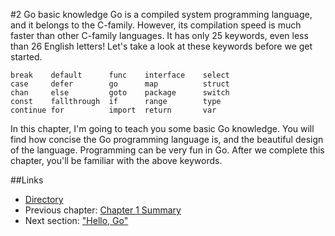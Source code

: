 #2 Go basic knowledge
Go is a compiled system programming language, and it belongs to the C-family. However, its compilation speed is much faster than other C-family languages. It has only 25 keywords, even less than 26 English letters! Let's take a look at these keywords before we get started.

	break    default      func    interface    select
	case     defer        go      map          struct
	chan     else         goto    package      switch
	const    fallthrough  if      range        type
	continue for          import  return       var
	
In this chapter, I'm going to teach you some basic Go knowledge. You will find how concise the Go programming language is, and the beautiful design of the language. Programming can be very fun in Go. After we complete this chapter, you'll be familiar with the above keywords.

##Links
- [Directory](preface.md)
- Previous chapter: [Chapter 1 Summary](01.5.md)
- Next section: ["Hello, Go"](02.1.md)